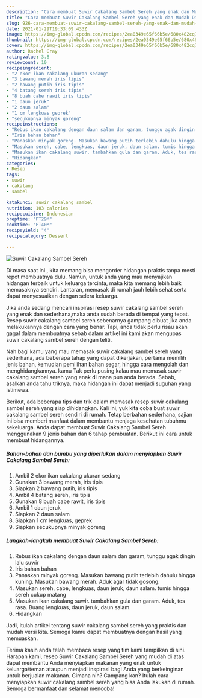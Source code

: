 ```yaml
---
description: "Cara membuat Suwir Cakalang Sambel Sereh yang enak dan Mudah Dibuat"
title: "Cara membuat Suwir Cakalang Sambel Sereh yang enak dan Mudah Dibuat"
slug: 926-cara-membuat-suwir-cakalang-sambel-sereh-yang-enak-dan-mudah-dibuat
date: 2021-01-29T19:33:09.433Z
image: https://img-global.cpcdn.com/recipes/2ea0349e65f66b5e/680x482cq70/suwir-cakalang-sambel-sereh-foto-resep-utama.jpg
thumbnail: https://img-global.cpcdn.com/recipes/2ea0349e65f66b5e/680x482cq70/suwir-cakalang-sambel-sereh-foto-resep-utama.jpg
cover: https://img-global.cpcdn.com/recipes/2ea0349e65f66b5e/680x482cq70/suwir-cakalang-sambel-sereh-foto-resep-utama.jpg
author: Rachel Gray
ratingvalue: 3.8
reviewcount: 10
recipeingredient:
- "2 ekor ikan cakalang ukuran sedang"
- "3 bawang merah iris tipis"
- "2 bawang putih iris tipis"
- "4 batang sereh iris tipis"
- "8 buah cabe rawit iris tipis"
- "1 daun jeruk"
- "2 daun salam"
- "1 cm lengkuas geprek"
- "secukupnya minyak goreng"
recipeinstructions:
- "Rebus ikan cakalang dengan daun salam dan garam, tunggu agak dingin lalu suwir"
- "Iris bahan bahan"
- "Panaskan minyak goreng. Masukan bawang putih terlebih dahulu hingga kuning. Masukan bawang merah. Aduk agar tidak gosong."
- "Masukan sereh, cabe, lengkuas, daun jeruk, daun salam. tumis hingga sereh cukup matang"
- "Masukan ikan cakalang suwir. tambahkan gula dan garam. Aduk, tes rasa. Buang lengkuas, daun jeruk, daun salam."
- "Hidangkan"
categories:
- Resep
tags:
- suwir
- cakalang
- sambel

katakunci: suwir cakalang sambel 
nutrition: 103 calories
recipecuisine: Indonesian
preptime: "PT29M"
cooktime: "PT40M"
recipeyield: "4"
recipecategory: Dessert

---
```



![Suwir Cakalang Sambel Sereh](https://img-global.cpcdn.com/recipes/2ea0349e65f66b5e/680x482cq70/suwir-cakalang-sambel-sereh-foto-resep-utama.jpg)

Di masa  saat ini , kita memang bisa mengorder hidangan praktis tanpa mesti repot membuatnya dulu. Namun, untuk anda yang mau menyajikan hidangan terbaik untuk keluarga tercinta, maka kita memang lebih baik memasaknya sendiri. Lantaran, memasak di rumah jauh lebih sehat serta dapat menyesuaikan dengan selera keluarga.

Jika anda sedang mencari inspirasi resep suwir cakalang sambel sereh yang enak dan sederhana,maka anda sudah berada di tempat yang tepat. Resep suwir cakalang sambel sereh  sebenarnya gampang dibuat jika anda melakukannya dengan cara yang benar. Tapi, anda tidak perlu risau akan gagal dalam membuatnya 
sebab dalam artikel ini kami akan mengupas suwir cakalang sambel sereh dengan teliti.  



Nah bagi kamu yang mau memasak suwir cakalang sambel sereh yang sederhana, ada beberapa tahap yang dapat dikerjakan, pertama memilih jenis bahan, kemudian pemilihan bahan segar, hingga cara mengolah dan menghidangkannya. kamu Tak perlu pusing kalau mau memasak suwir cakalang sambel sereh yang enak di mana pun anda berada. Sebab, asalkan anda  tahu triknya, maka hidangan ini dapat menjadi suguhan yang istimewa.

Berikut, ada beberapa tips dan trik dalam memasak resep suwir cakalang sambel sereh yang siap dihidangkan. Kali ini, yuk kita coba buat suwir cakalang sambel sereh sendiri di rumah. Tetap berbahan sederhana, sajian ini bisa memberi manfaat dalam membantu menjaga kesehatan tubuhmu sekeluarga. Anda dapat membuat Suwir Cakalang Sambel Sereh menggunakan 9 jenis bahan dan 6 tahap pembuatan. Berikut ini cara untuk membuat hidangannya.

<!--inarticleads1-->

##### Bahan-bahan dan bumbu yang diperlukan dalam menyiapkan Suwir Cakalang Sambel Sereh:

1. Ambil 2 ekor ikan cakalang ukuran sedang
1. Gunakan 3 bawang merah, iris tipis
1. Siapkan 2 bawang putih, iris tipis
1. Ambil 4 batang sereh, iris tipis
1. Gunakan 8 buah cabe rawit, iris tipis
1. Ambil 1 daun jeruk
1. Siapkan 2 daun salam
1. Siapkan 1 cm lengkuas, geprek
1. Siapkan secukupnya minyak goreng




<!--inarticleads2-->

##### Langkah-langkah membuat Suwir Cakalang Sambel Sereh:

1. Rebus ikan cakalang dengan daun salam dan garam, tunggu agak dingin lalu suwir
1. Iris bahan bahan
1. Panaskan minyak goreng. Masukan bawang putih terlebih dahulu hingga kuning. Masukan bawang merah. Aduk agar tidak gosong.
1. Masukan sereh, cabe, lengkuas, daun jeruk, daun salam. tumis hingga sereh cukup matang
1. Masukan ikan cakalang suwir. tambahkan gula dan garam. Aduk, tes rasa. Buang lengkuas, daun jeruk, daun salam.
1. Hidangkan




Jadi, itulah artikel tentang  suwir cakalang sambel sereh  yang praktis dan mudah versi kita. Semoga kamu dapat membuatnya dengan hasil yang memuaskan. 

Terima kasih anda telah membaca resep yang tim kami tampilkan di sini. Harapan kami, resep  Suwir Cakalang Sambel Sereh yang mudah di atas dapat membantu Anda menyiapkan makanan yang enak untuk keluarga/teman ataupun menjadi inspirasi bagi Anda yang berkeinginan untuk berjualan makanan. Gimana nih? Gampang kan? Itulah cara menyiapkan suwir cakalang sambel sereh yang bisa Anda lakukan di rumah. Semoga bermanfaat dan selamat mencoba!

